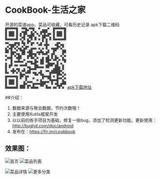 # CookBook-生活之家

开源的菜谱app，菜品可收藏，可看历史记录
apk下载二维码![二维码](下载.png)
[apk下载地址](https://fir.im/cookbook)

##介绍：
  1. 数据来源与聚合数据，节约次数哦！
  2. 主要使用Xutils框架开发
  3. 以以前的练手项目为基础，修复一些bug，添加了检测更新功能。更新使用：http://bughd.com/doc/android
  4. 发布在：https://fir.im/cookbook

## 效果图：
![首页](http://firimg.fir.im/b84f6902c61f9c252c16bf1c5530d1641eb28ca9?imageView2/0/w/426/h/240) ![菜品列表](http://firimg.fir.im/a90a3330708ea4639aa13505f74a4bb06831011e?imageView2/0/w/426/h/240)

![菜品详情](http://firimg.fir.im/45be83317ec3e6fb04d643885a7d587ed7c698b2?imageView2/0/w/426/h/240) ![更多分类](http://firimg.fir.im/1f64903018a3f9fefc400d4b8cce8e9e0ae2a9c4?imageView2/0/w/426/h/240)
